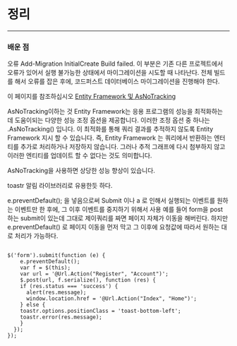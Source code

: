 # 정리
---
### 배운 점


오류 Add-Migration InitialCreate Build failed.
이 부분은 기존 다른 프로젝트에서 오류가 있어서 실행 불가능한 상태에서 마이그레이션을 시도할 때 나타난다.
전체 빌드를 해서 오류를 잡은 후에, 코드퍼스트 데이터베이스 마이그레이션을 진행해야 한다.

이 페이지를 참조하십시오 [Entity Framework 및 AsNoTracking](https://blog.staticvoid.co.nz/2012/entity_framework_and_asnotracking/)

AsNoTracking이하는 것
Entity Framework는 응용 프로그램의 성능을 최적화하는 데 도움이되는 다양한 성능 조정 옵션을 제공합니다.
이러한 조정 옵션 중 하나는 .AsNoTracking() 입니다. 이 최적화를 통해 쿼리 결과를 추적하지 않도록 Entity Framework 지시 할 수 있습니다.
즉, Entity Framework 는 쿼리에서 반환하는 엔터티를 추가로 처리하거나 저장하지 않습니다. 그러나 추적 그래프에 다시 첨부하지 않고 이러한 엔티티를 업데이트 할 수 없다는 것도 의미합니다.

AsNoTracking을 사용하면 상당한 성능 향상이 있습니다.

toastr 알림 라이브러리로 유용한듯 하다.

e.preventDefault(); 을 넣음으로써 Submit 이나 a 로 인해서 실행되는 이벤트를 원하는 이벤트만 한 후에, 그 이후 이벤트를 중지하기 위해서 사용
예를 들어 form을 post 하는 submit이 있는데 그대로 제이쿼리를 짜면 페이지 자체가 이동을 해버린다.
하지만 e.preventDefault() 로 페이지 이동을 먼저 막고 그 이후에 요청값에 따라서 원하는 대로 처리가 가능하다.

<pre><code>
$('form').submit(function (e) {
    e.preventDefault();
    var f = $(this);
    var url = '@Url.Action("Register", "Account")';
    $.post(url, f.serialize(), function (res) {
    if (res.status === 'success') {
      alert(res.message);
      window.location.href = '@Url.Action("Index", "Home")';
    } else {
    toastr.options.positionClass = 'toast-bottom-left';
    toastr.error(res.message);
    }
  });
});
</pre></code>